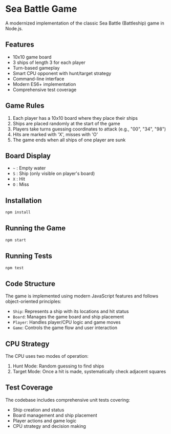 # Sea Battle Game

A modernized implementation of the classic Sea Battle (Battleship) game in Node.js.

## Features

- 10x10 game board
- 3 ships of length 3 for each player
- Turn-based gameplay
- Smart CPU opponent with hunt/target strategy
- Command-line interface
- Modern ES6+ implementation
- Comprehensive test coverage

## Game Rules

1. Each player has a 10x10 board where they place their ships
2. Ships are placed randomly at the start of the game
3. Players take turns guessing coordinates to attack (e.g., "00", "34", "98")
4. Hits are marked with 'X', misses with 'O'
5. The game ends when all ships of one player are sunk

## Board Display

- `~` : Empty water
- `S` : Ship (only visible on player's board)
- `X` : Hit
- `O` : Miss

## Installation

```bash
npm install
```

## Running the Game

```bash
npm start
```

## Running Tests

```bash
npm test
```

## Code Structure

The game is implemented using modern JavaScript features and follows object-oriented principles:

- `Ship`: Represents a ship with its locations and hit status
- `Board`: Manages the game board and ship placement
- `Player`: Handles player/CPU logic and game moves
- `Game`: Controls the game flow and user interaction

## CPU Strategy

The CPU uses two modes of operation:

1. Hunt Mode: Random guessing to find ships
2. Target Mode: Once a hit is made, systematically check adjacent squares

## Test Coverage

The codebase includes comprehensive unit tests covering:

- Ship creation and status
- Board management and ship placement
- Player actions and game logic
- CPU strategy and decision making 